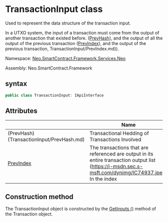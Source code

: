 # TransactionInput class

Used to represent the data structure of the transaction input.

In a UTXO system, the input of a transaction must come from the output of another transaction that existed before. ([PrevHash](TransactionInput/PrevHash.md)), and the output of all the output of the previous transaction ([PrevIndex](PrevHash.md)), and the output of the previous transaction, TransactionInput/PrevIndex.md)).

Namespace: [Neo.SmartContract.Framework.Services.Neo](../neo.md)

Assembly: Neo.SmartContract.Framework

## syntax

```c#
public class TransactionInput: IApiInterface
```

## Attributes

| | Name | description |
| ---------------------------------------- | ---------------------------------------- | ---------------------- |
(PrevHash) (TransactionInput/PrevHash.md) | Transactional Hedding of Transactions Involved | |[][]()
| [PrevIndex](TransactionInput/PrevIndex.md) | The transactions that are referenced are output in its entire transaction output list (https://i-msdn.sec.s-msft.com/dynimg/IC74937.jpeg) In the index

## Construction method

The TransactionInput object is constructed by the [GetInputs ()](Transaction/GetInputs.md) method of the Transaction object.

